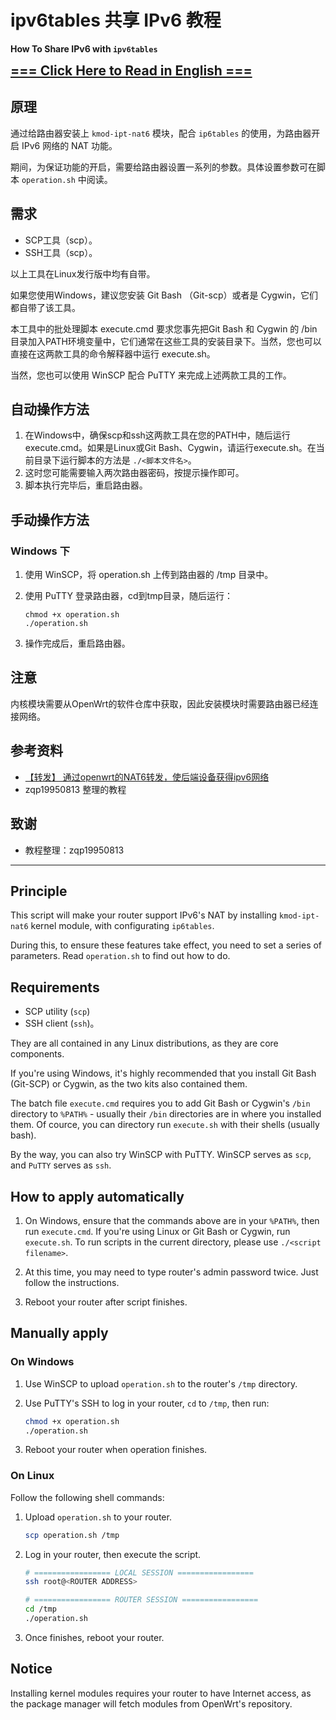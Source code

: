# ipv6tables 共享 IPv6 教程

**How To Share IPv6 with `ipv6tables`**

<span style="font-size: 1.5em;">**[=== Click Here to Read in English ===](#english)**</span>

## 原理

通过给路由器安装上 `kmod-ipt-nat6` 模块，配合 `ip6tables` 的使用，为路由器开启 IPv6 网络的 NAT 功能。

期间，为保证功能的开启，需要给路由器设置一系列的参数。具体设置参数可在脚本 `operation.sh` 中阅读。

## 需求

* SCP工具（scp）。
* SSH工具（scp）。

以上工具在Linux发行版中均有自带。

如果您使用Windows，建议您安装 Git Bash （Git-scp）或者是 Cygwin，它们都自带了该工具。

本工具中的批处理脚本 execute.cmd 要求您事先把Git Bash 和 Cygwin 的 /bin 目录加入PATH环境变量中，它们通常在这些工具的安装目录下。当然，您也可以直接在这两款工具的命令解释器中运行 execute.sh。

当然，您也可以使用 WinSCP 配合 PuTTY 来完成上述两款工具的工作。

## 自动操作方法

1. 在Windows中，确保scp和ssh这两款工具在您的PATH中，随后运行execute.cmd。如果是Linux或Git Bash、Cygwin，请运行execute.sh。在当前目录下运行脚本的方法是 ```./<脚本文件名>```。
2. 这时您可能需要输入两次路由器密码，按提示操作即可。
3. 脚本执行完毕后，重启路由器。

## 手动操作方法

### Windows 下

1. 使用 WinSCP，将 operation.sh 上传到路由器的 /tmp 目录中。
2. 使用 PuTTY 登录路由器，cd到tmp目录，随后运行：

    ```shell
    chmod +x operation.sh
    ./operation.sh
    ```

3. 操作完成后，重启路由器。

## 注意

内核模块需要从OpenWrt的软件仓库中获取，因此安装模块时需要路由器已经连接网络。

## 参考资料

* [【转发】 通过openwrt的NAT6转发，使后端设备获得ipv6网络](https://blog.csdn.net/guituo9698/article/details/70285755)
* zqp19950813 整理的教程

## 致谢

* 教程整理：zqp19950813

---

<!-- English translation start -->
<span id="english"></span>

## Principle

This script will make your router support IPv6's NAT by installing `kmod-ipt-nat6` kernel module, with configurating `ip6tables`.

During this, to ensure these features take effect, you need to set a series of parameters. Read `operation.sh` to find out how to do.

## Requirements

* SCP utility (`scp`)
* SSH client (`ssh`)。

They are all contained in any Linux distributions, as they are core components.

If you're using Windows, it's highly recommended that you install Git Bash (Git-SCP) or Cygwin, as the two kits also contained them.

The batch file `execute.cmd` requires you to add Git Bash or Cygwin's `/bin` directory to `%PATH%` - usually their `/bin` directories are in where you installed them. Of cource, you can directory run `execute.sh` with their shells (usually bash).

By the way, you can also try WinSCP with PuTTY. WinSCP serves as `scp`, and `PuTTY` serves as `ssh`.

## How to apply automatically

1. On Windows, ensure that the commands above are in your `%PATH%`, then run `execute.cmd`. If you're using Linux or Git Bash or Cygwin, run `execute.sh`. To run scripts in the current directory, please use ```./<script filename>```.

2. At this time, you may need to type router's admin password twice. Just follow the instructions.

3. Reboot your router after script finishes.

## Manually apply

### On Windows

1. Use WinSCP to upload `operation.sh` to the router's `/tmp` directory.
2. Use PuTTY's SSH to log in your router, `cd` to `/tmp`, then run:

    ```bash
    chmod +x operation.sh
    ./operation.sh
    ```

3. Reboot your router when operation finishes.

### On Linux

Follow the following shell commands:

1. Upload `operation.sh` to your router.

    ```bash
    scp operation.sh /tmp
    ```

2. Log in your router, then execute the script.

    ```bash
    # ================= LOCAL SESSION =================
    ssh root@<ROUTER ADDRESS>

    # ================= ROUTER SESSION =================
    cd /tmp
    ./operation.sh
    ```

3. Once finishes, reboot your router.

## Notice

Installing kernel modules requires your router to have Internet access, as the package manager will fetch modules from OpenWrt's repository.
